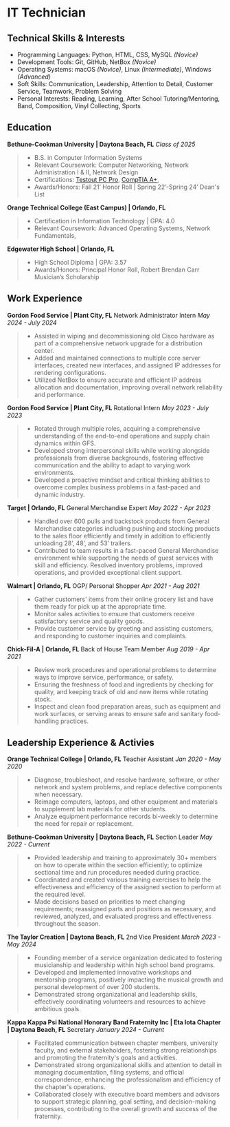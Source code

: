 # IT Technician
## Technical Skills & Interests
* Programming Languages: Python, HTML, CSS, MySQL _(Novice)_
* Development Tools: Git, GitHub, NetBox _(Novice)_
* Operating Systems: macOS _(Novice)_,  Linux _(Intermediate)_, Windows _(Advanced)_
* Soft Skills: Communication, Leadership, Attention to Detail, Customer Service, Teamwork, Problem Solving
* Personal Interests: Reading, Learning, After School Tutoring/Mentoring, Band, Composition, Vinyl Collecting, Sports

## Education
**Bethune-Cookman University | Daytona Beach, FL** _Class of 2025_
> * B.S. in Computer Information Systems
> * Relevant Coursework: Computer Networking, Network Administration I & II, Network Design
> * Certifications: [Testout PC Pro](https://certification.testout.com/verifycert/6-2C6-VWN8U), [CompTIA A+](https://www.credly.com/badges/52bac8d6-5618-4a08-8dd0-bfb69e1b4d40),
> * Awards/Honors: Fall 21’ Honor Roll | Spring 22’-Spring 24’ Dean's List

**Orange Technical College (East Campus) | Orlando, FL**
> * Certification in Information Technology | GPA: 4.0                                                                    
> * Relevant Coursework: Advanced Operating Systems, Network Fundamentals, 

**Edgewater High School | Orlando, FL**
> * High School Diploma | GPA: 3.57                                                                                              
> * Awards/Honors: Principal Honor Roll, Robert Brendan Carr Musician’s Scholarship

## Work Experience
**Gordon Food Service | Plant City, FL**
Network Administrator Intern
_May 2024 - July 2024_
> * Assisted in wiping and decommissioning old Cisco hardware as part of a comprehensive network upgrade for a distribution center.
> * Added and maintained connections to multiple core server interfaces, created new interfaces, and assigned IP addresses for rendering configurations.
> * Utilized NetBox to ensure accurate and efficient IP address allocation and documentation, improving overall network reliability and performance.

**Gordon Food Service | Plant City, FL**
Rotational Intern
_May 2023 - July 2023_
> * Rotated through multiple roles, acquiring a comprehensive understanding of the end-to-end operations and supply chain dynamics within GFS.
> * Developed strong interpersonal skills while working alongside professionals from diverse backgrounds, fostering effective communication and the ability to adapt to varying work environments.
> * Developed a proactive mindset and critical thinking abilities to overcome complex business problems in a fast-paced and dynamic industry.

**Target | Orlando, FL**
General Merchandise Expert
_May 2022 - Apr 2023_
> * Handled over 600 pulls and backstock products from General Merchandise categories including pushing and stocking products to the sales floor efficiently and timely in addition to efficiently unloading 28’, 48’, and 53’ trailers.
> * Contributed to team results in a fast-paced General Merchandise environment while supporting the needs of guest services with skill and efficiency.
Resolved inventory problems, improved operations, and provided exceptional client support.

**Walmart | Orlando, FL**
OGP/ Personal Shopper
_Apr 2021 - Aug 2021_
> * Gather customers' items from their online grocery list and have them ready for pick up at the appropriate time.
> * Monitor sales activities to ensure that customers receive satisfactory service and quality goods.
> * Provide customer service by greeting and assisting customers, and responding to customer inquiries and complaints.

**Chick-Fil-A | Orlando, FL**
Back of House Team Member
_Aug 2019 - Apr 2021_
> * Review work procedures and operational problems to determine ways to improve service, performance, or safety.
> * Ensuring the freshness of food and ingredients by checking for quality, and keeping track of old and new items while rotating stock.
> * Inspect and clean food preparation areas, such as equipment and work surfaces, or serving areas to ensure safe and sanitary food-handling practices.

## Leadership Experience & Activies 

**Orange Technical College | Orlando, FL**
Teacher Assistant
_Jan 2020 - May 2020_
> * Diagnose, troubleshoot, and resolve hardware, software, or other network and system problems, and replace defective components when necessary.
> * Reimage computers, laptops, and other equipment and materials to supplement lab materials for other students.
> * Analyze equipment performance records bi-weekly to determine the need for repair or replacement. 

**Bethune-Cookman University | Daytona Beach, FL**
Section Leader
_May 2022 - Current_
> * Provided leadership and training to approximately 30+ members on how to operate within the section efficiently; to optimize sectional time and run procedures needed during practice.
> * Coordinated and created various training exercises to help the effectiveness and efficiency of the assigned section to perform at the required level.
> * Made decisions based on priorities to meet changing requirements; reassigned parts and positions as necessary, and reviewed, analyzed, and evaluated progress and effectiveness throughout the season.

**The Taylor Creation | Daytona Beach, FL**
2nd Vice President
_March 2023 - May 2024_
> * Founding member of a service organization dedicated to fostering musicianship and leadership within high school band programs.
> * Developed and implemented innovative workshops and mentorship programs, positively impacting the musical growth and personal development of over 200 students.
> * Demonstrated strong organizational and leadership skills, effectively coordinating volunteers and resources to achieve ambitious goals.

**Kappa Kappa Psi National Honorary Band Fraternity Inc | Eta Iota Chapter | Daytona Beach, FL**
Secretary
_January 2024 - Current_
> * Facilitated communication between chapter members, university faculty, and external stakeholders, fostering strong relationships and promoting the fraternity's goals and activities.
> * Demonstrated strong organizational skills and attention to detail in managing documentation, filing systems, and official correspondence, enhancing the professionalism and efficiency of the chapter's operations.
> * Collaborated closely with executive board members and advisors to support strategic planning, goal setting, and decision-making processes, contributing to the overall growth and success of the fraternity.
